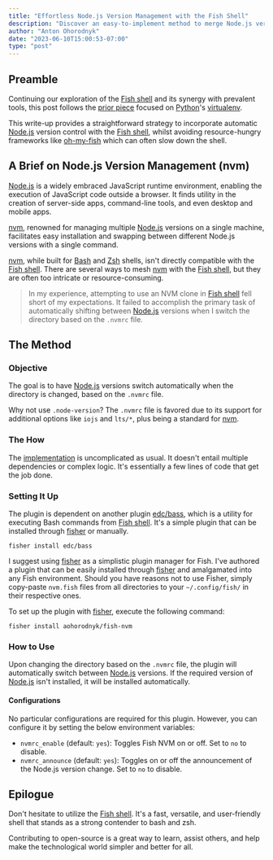 ```yaml
---
title: "Effortless Node.js Version Management with the Fish Shell"
description: "Discover an easy-to-implement method to merge Node.js version management (nvm) and the Fish shell for an improved user experience."
author: "Anton Ohorodnyk"
date: "2023-06-10T15:00:53-07:00"
type: "post"
---
```

## Preamble

Continuing our exploration of the [Fish shell][fish] and its synergy with prevalent tools, this post follows the [prior piece][fish-virtualenv] focused on [Python][python]'s [virtualenv][virtualenv].

This write-up provides a straightforward strategy to incorporate automatic [Node.js][nodejs] version control with the [Fish shell][fish], whilst avoiding resource-hungry frameworks like [oh-my-fish][omf] which can often slow down the shell.

## A Brief on Node.js Version Management (nvm)

[Node.js][nodejs] is a widely embraced JavaScript runtime environment, enabling the execution of JavaScript code outside a browser. It finds utility in the creation of server-side apps, command-line tools, and even desktop and mobile apps.

[nvm][nvm], renowned for managing multiple [Node.js][nodejs] versions on a single machine, facilitates easy installation and swapping between different Node.js versions with a single command.

[nvm][nvm], while built for [Bash][bash] and [Zsh][zsh] shells, isn't directly compatible with the [Fish shell][fish]. There are several ways to mesh [nvm][nvm] with the [Fish shell][fish], but they are often too intricate or resource-consuming.

> In my experience, attempting to use an NVM clone in [Fish shell][fish] fell short of my expectations. It failed to accomplish the primary task of automatically shifting between [Node.js][nodejs] versions when I switch the directory based on the `.nvmrc` file.

## The Method

### Objective

The goal is to have [Node.js][nodejs] versions switch automatically when the directory is changed, based on the `.nvmrc` file.

Why not use `.node-version`? The `.nvmrc` file is favored due to its support for additional options like `iojs` and `lts/*`, plus being a standard for [nvm][nvm].

### The How

The [implementation][nvmrc] is uncomplicated as usual. It doesn't entail multiple dependencies or complex logic. It's essentially a few lines of code that get the job done.

### Setting It Up

The plugin is dependent on another plugin [edc/bass](https://github.com/edc/bass), which is a utility for executing Bash commands from [Fish shell][fish]. It's a simple plugin that can be installed through [fisher][fisher] or manually.

```fish
fisher install edc/bass
```

I suggest using [fisher][fisher] as a simplistic plugin manager for Fish. I've authored a plugin that can be easily installed through [fisher][fisher] and amalgamated into any Fish environment. Should you have reasons not to use Fisher, simply copy-paste `nvm.fish` files from all directories to your `~/.config/fish/` in their respective ones.

To set up the plugin with [fisher][fisher], execute the following command:

```fish
fisher install aohorodnyk/fish-nvm
```

### How to Use

Upon changing the directory based on the `.nvmrc` file, the plugin will automatically switch between [Node.js][nodejs] versions. If the required version of [Node.js][nodejs] isn't installed, it will be installed automatically.

#### Configurations

No particular configurations are required for this plugin. However, you can configure it by setting the below environment variables:

* `nvmrc_enable` (default: `yes`): Toggles Fish NVM on or off. Set to `no` to disable.
* `nvmrc_announce` (default: `yes`): Toggles on or off the announcement of the Node.js version change. Set to `no` to disable.

## Epilogue

Don't hesitate to utilize the [Fish shell][fish]. It's a fast, versatile, and user-friendly shell that stands as a strong contender to bash and zsh.

Contributing to open-source is a great way to learn, assist others, and help make the technological world simpler and better for all.

[fish]: https://fishshell.com/
[virtualenv]: https://virtualenv.pypa.io/
[fish-virtualenv]: https://aohorodnyk.com/post/2023-06-10-fish-autovenv/
[nvmrc]: https://github.com/aohorodnyk/fish-nvm
[python]: https://www.python.org/
[fisher]: https://github.com/jorgebucaran/fisher
[nodejs]: https://nodejs.org/
[nvm]: https://github.com/nvm-sh/nvm
[bash]: https://www.gnu.org/software/bash/
[zsh]: https://www.zsh.org/
[omf]: https://github.com/oh-my-fish/oh-my-fish
